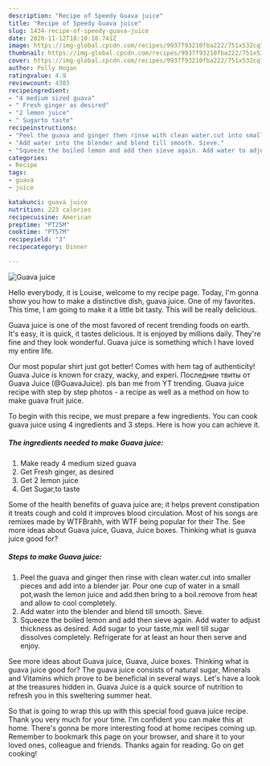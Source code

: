 ```yaml
---
description: "Recipe of Speedy Guava juice"
title: "Recipe of Speedy Guava juice"
slug: 1434-recipe-of-speedy-guava-juice
date: 2020-11-12T18:10:18.741Z
image: https://img-global.cpcdn.com/recipes/9937f93210fba222/751x532cq70/guava-juice-recipe-main-photo.jpg
thumbnail: https://img-global.cpcdn.com/recipes/9937f93210fba222/751x532cq70/guava-juice-recipe-main-photo.jpg
cover: https://img-global.cpcdn.com/recipes/9937f93210fba222/751x532cq70/guava-juice-recipe-main-photo.jpg
author: Polly Hogan
ratingvalue: 4.9
reviewcount: 4303
recipeingredient:
- "4 medium sized guava"
- " Fresh ginger as desired"
- "2 lemon juice"
- " Sugarto taste"
recipeinstructions:
- "Peel the guava and ginger then rinse with clean water.cut into smaller pieces and add into a blender jar. Pour one cup of water in a small pot,wash the lemon juice and add.then bring to a boil.remove from heat and allow to cool completely."
- "Add water into the blender and blend till smooth. Sieve."
- "Squeeze the boiled lemon and add then sieve again. Add water to adjust thickness as desired. Add sugar to your taste,mix well till sugar dissolves completely. Refrigerate for at least an hour then serve and enjoy."
categories:
- Recipe
tags:
- guava
- juice

katakunci: guava juice 
nutrition: 223 calories
recipecuisine: American
preptime: "PT25M"
cooktime: "PT57M"
recipeyield: "3"
recipecategory: Dinner

---
```



![Guava juice](https://img-global.cpcdn.com/recipes/9937f93210fba222/751x532cq70/guava-juice-recipe-main-photo.jpg)

Hello everybody, it is Louise, welcome to my recipe page. Today, I'm gonna show you how to make a distinctive dish, guava juice. One of my favorites. This time, I am going to make it a little bit tasty. This will be really delicious.

Guava juice is one of the most favored of recent trending foods on earth. It's easy, it is quick, it tastes delicious. It is enjoyed by millions daily. They're fine and they look wonderful. Guava juice is something which I have loved my entire life.

Our most popular shirt just got better! Comes with hem tag of authenticity! Guava Juice is known for crazy, wacky, and experi. Последние твиты от Guava Juice (@GuavaJuice). pls ban me from YT trending. Guava juice recipe with step by step photos - a recipe as well as a method on how to make guava fruit juice.


To begin with this recipe, we must prepare a few ingredients. You can cook guava juice using 4 ingredients and 3 steps. Here is how you can achieve it.

<!--inarticleads1-->

##### The ingredients needed to make Guava juice:

1. Make ready 4 medium sized guava
1. Get  Fresh ginger, as desired
1. Get 2 lemon juice
1. Get  Sugar,to taste


Some of the health benefits of guava juice are; it helps prevent constipation it treats cough and cold it improves blood circulation. Most of his songs are remixes made by WTFBrahh, with WTF being popular for their The. See more ideas about Guava juice, Guava, Juice boxes. Thinking what is guava juice good for? 

<!--inarticleads2-->

##### Steps to make Guava juice:

1. Peel the guava and ginger then rinse with clean water.cut into smaller pieces and add into a blender jar. Pour one cup of water in a small pot,wash the lemon juice and add.then bring to a boil.remove from heat and allow to cool completely.
1. Add water into the blender and blend till smooth. Sieve.
1. Squeeze the boiled lemon and add then sieve again. Add water to adjust thickness as desired. Add sugar to your taste,mix well till sugar dissolves completely. Refrigerate for at least an hour then serve and enjoy.


See more ideas about Guava juice, Guava, Juice boxes. Thinking what is guava juice good for? The guava juice consists of natural sugar, Minerals and Vitamins which prove to be beneficial in several ways. Let&#39;s have a look at the treasures hidden in. Guava Juice is a quick source of nutrition to refresh you in this sweltering summer heat. 

So that is going to wrap this up with this special food guava juice recipe. Thank you very much for your time. I'm confident you can make this at home. There's gonna be more interesting food at home recipes coming up. Remember to bookmark this page on your browser, and share it to your loved ones, colleague and friends. Thanks again for reading. Go on get cooking!
